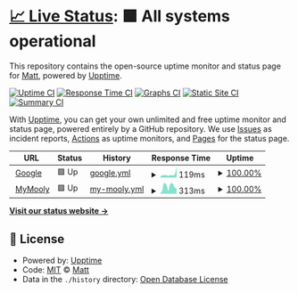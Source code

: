 # [📈 Live Status](https://m-a-t-t.github.io/upptime): <!--live status--> **🟩 All systems operational**

This repository contains the open-source uptime monitor and status page for [Matt](https://m-a-t-t.github.io/upptime), powered by [Upptime](https://github.com/upptime/upptime).

[![Uptime CI](https://github.com/m-a-t-t/upptime/workflows/Uptime%20CI/badge.svg)](https://github.com/m-a-t-t/upptime/actions?query=workflow%3A%22Uptime+CI%22)
[![Response Time CI](https://github.com/m-a-t-t/upptime/workflows/Response%20Time%20CI/badge.svg)](https://github.com/m-a-t-t/upptime/actions?query=workflow%3A%22Response+Time+CI%22)
[![Graphs CI](https://github.com/m-a-t-t/upptime/workflows/Graphs%20CI/badge.svg)](https://github.com/m-a-t-t/upptime/actions?query=workflow%3A%22Graphs+CI%22)
[![Static Site CI](https://github.com/m-a-t-t/upptime/workflows/Static%20Site%20CI/badge.svg)](https://github.com/m-a-t-t/upptime/actions?query=workflow%3A%22Static+Site+CI%22)
[![Summary CI](https://github.com/m-a-t-t/upptime/workflows/Summary%20CI/badge.svg)](https://github.com/m-a-t-t/upptime/actions?query=workflow%3A%22Summary+CI%22)

With [Upptime](https://upptime.js.org), you can get your own unlimited and free uptime monitor and status page, powered entirely by a GitHub repository. We use [Issues](https://github.com/m-a-t-t/upptime/issues) as incident reports, [Actions](https://github.com/m-a-t-t/upptime/actions) as uptime monitors, and [Pages](https://m-a-t-t.github.io/upptime) for the status page.

<!--start: status pages-->
<!-- This summary is generated by Upptime (https://github.com/upptime/upptime) -->
<!-- Do not edit this manually, your changes will be overwritten -->
<!-- prettier-ignore -->
| URL | Status | History | Response Time | Uptime |
| --- | ------ | ------- | ------------- | ------ |
| <img alt="" src="https://favicons.githubusercontent.com/www.google.com" height="13"> [Google](https://www.google.com) | 🟩 Up | [google.yml](https://github.com/m-a-t-t/upptime/commits/HEAD/history/google.yml) | <details><summary><img alt="Response time graph" src="./graphs/google/response-time-week.png" height="20"> 119ms</summary><br><a href="https://m-a-t-t.github.io/upptime/history/google"><img alt="Response time 119" src="https://img.shields.io/endpoint?url=https%3A%2F%2Fraw.githubusercontent.com%2Fm-a-t-t%2Fupptime%2FHEAD%2Fapi%2Fgoogle%2Fresponse-time.json"></a><br><a href="https://m-a-t-t.github.io/upptime/history/google"><img alt="24-hour response time 386" src="https://img.shields.io/endpoint?url=https%3A%2F%2Fraw.githubusercontent.com%2Fm-a-t-t%2Fupptime%2FHEAD%2Fapi%2Fgoogle%2Fresponse-time-day.json"></a><br><a href="https://m-a-t-t.github.io/upptime/history/google"><img alt="7-day response time 119" src="https://img.shields.io/endpoint?url=https%3A%2F%2Fraw.githubusercontent.com%2Fm-a-t-t%2Fupptime%2FHEAD%2Fapi%2Fgoogle%2Fresponse-time-week.json"></a><br><a href="https://m-a-t-t.github.io/upptime/history/google"><img alt="30-day response time 119" src="https://img.shields.io/endpoint?url=https%3A%2F%2Fraw.githubusercontent.com%2Fm-a-t-t%2Fupptime%2FHEAD%2Fapi%2Fgoogle%2Fresponse-time-month.json"></a><br><a href="https://m-a-t-t.github.io/upptime/history/google"><img alt="1-year response time 119" src="https://img.shields.io/endpoint?url=https%3A%2F%2Fraw.githubusercontent.com%2Fm-a-t-t%2Fupptime%2FHEAD%2Fapi%2Fgoogle%2Fresponse-time-year.json"></a></details> | <details><summary><a href="https://m-a-t-t.github.io/upptime/history/google">100.00%</a></summary><a href="https://m-a-t-t.github.io/upptime/history/google"><img alt="All-time uptime 100.00%" src="https://img.shields.io/endpoint?url=https%3A%2F%2Fraw.githubusercontent.com%2Fm-a-t-t%2Fupptime%2FHEAD%2Fapi%2Fgoogle%2Fuptime.json"></a><br><a href="https://m-a-t-t.github.io/upptime/history/google"><img alt="24-hour uptime 100.00%" src="https://img.shields.io/endpoint?url=https%3A%2F%2Fraw.githubusercontent.com%2Fm-a-t-t%2Fupptime%2FHEAD%2Fapi%2Fgoogle%2Fuptime-day.json"></a><br><a href="https://m-a-t-t.github.io/upptime/history/google"><img alt="7-day uptime 100.00%" src="https://img.shields.io/endpoint?url=https%3A%2F%2Fraw.githubusercontent.com%2Fm-a-t-t%2Fupptime%2FHEAD%2Fapi%2Fgoogle%2Fuptime-week.json"></a><br><a href="https://m-a-t-t.github.io/upptime/history/google"><img alt="30-day uptime 100.00%" src="https://img.shields.io/endpoint?url=https%3A%2F%2Fraw.githubusercontent.com%2Fm-a-t-t%2Fupptime%2FHEAD%2Fapi%2Fgoogle%2Fuptime-month.json"></a><br><a href="https://m-a-t-t.github.io/upptime/history/google"><img alt="1-year uptime 100.00%" src="https://img.shields.io/endpoint?url=https%3A%2F%2Fraw.githubusercontent.com%2Fm-a-t-t%2Fupptime%2FHEAD%2Fapi%2Fgoogle%2Fuptime-year.json"></a></details>
| <img alt="" src="https://favicons.githubusercontent.com/mymooly.com" height="13"> [MyMooly](https://mymooly.com) | 🟩 Up | [my-mooly.yml](https://github.com/m-a-t-t/upptime/commits/HEAD/history/my-mooly.yml) | <details><summary><img alt="Response time graph" src="./graphs/my-mooly/response-time-week.png" height="20"> 313ms</summary><br><a href="https://m-a-t-t.github.io/upptime/history/my-mooly"><img alt="Response time 313" src="https://img.shields.io/endpoint?url=https%3A%2F%2Fraw.githubusercontent.com%2Fm-a-t-t%2Fupptime%2FHEAD%2Fapi%2Fmy-mooly%2Fresponse-time.json"></a><br><a href="https://m-a-t-t.github.io/upptime/history/my-mooly"><img alt="24-hour response time 224" src="https://img.shields.io/endpoint?url=https%3A%2F%2Fraw.githubusercontent.com%2Fm-a-t-t%2Fupptime%2FHEAD%2Fapi%2Fmy-mooly%2Fresponse-time-day.json"></a><br><a href="https://m-a-t-t.github.io/upptime/history/my-mooly"><img alt="7-day response time 313" src="https://img.shields.io/endpoint?url=https%3A%2F%2Fraw.githubusercontent.com%2Fm-a-t-t%2Fupptime%2FHEAD%2Fapi%2Fmy-mooly%2Fresponse-time-week.json"></a><br><a href="https://m-a-t-t.github.io/upptime/history/my-mooly"><img alt="30-day response time 313" src="https://img.shields.io/endpoint?url=https%3A%2F%2Fraw.githubusercontent.com%2Fm-a-t-t%2Fupptime%2FHEAD%2Fapi%2Fmy-mooly%2Fresponse-time-month.json"></a><br><a href="https://m-a-t-t.github.io/upptime/history/my-mooly"><img alt="1-year response time 313" src="https://img.shields.io/endpoint?url=https%3A%2F%2Fraw.githubusercontent.com%2Fm-a-t-t%2Fupptime%2FHEAD%2Fapi%2Fmy-mooly%2Fresponse-time-year.json"></a></details> | <details><summary><a href="https://m-a-t-t.github.io/upptime/history/my-mooly">100.00%</a></summary><a href="https://m-a-t-t.github.io/upptime/history/my-mooly"><img alt="All-time uptime 100.00%" src="https://img.shields.io/endpoint?url=https%3A%2F%2Fraw.githubusercontent.com%2Fm-a-t-t%2Fupptime%2FHEAD%2Fapi%2Fmy-mooly%2Fuptime.json"></a><br><a href="https://m-a-t-t.github.io/upptime/history/my-mooly"><img alt="24-hour uptime 100.00%" src="https://img.shields.io/endpoint?url=https%3A%2F%2Fraw.githubusercontent.com%2Fm-a-t-t%2Fupptime%2FHEAD%2Fapi%2Fmy-mooly%2Fuptime-day.json"></a><br><a href="https://m-a-t-t.github.io/upptime/history/my-mooly"><img alt="7-day uptime 100.00%" src="https://img.shields.io/endpoint?url=https%3A%2F%2Fraw.githubusercontent.com%2Fm-a-t-t%2Fupptime%2FHEAD%2Fapi%2Fmy-mooly%2Fuptime-week.json"></a><br><a href="https://m-a-t-t.github.io/upptime/history/my-mooly"><img alt="30-day uptime 100.00%" src="https://img.shields.io/endpoint?url=https%3A%2F%2Fraw.githubusercontent.com%2Fm-a-t-t%2Fupptime%2FHEAD%2Fapi%2Fmy-mooly%2Fuptime-month.json"></a><br><a href="https://m-a-t-t.github.io/upptime/history/my-mooly"><img alt="1-year uptime 100.00%" src="https://img.shields.io/endpoint?url=https%3A%2F%2Fraw.githubusercontent.com%2Fm-a-t-t%2Fupptime%2FHEAD%2Fapi%2Fmy-mooly%2Fuptime-year.json"></a></details>

<!--end: status pages-->

[**Visit our status website →**](https://m-a-t-t.github.io/upptime)

## 📄 License

- Powered by: [Upptime](https://github.com/upptime/upptime)
- Code: [MIT](./LICENSE) © [Matt](https://m-a-t-t.github.io/upptime)
- Data in the `./history` directory: [Open Database License](https://opendatacommons.org/licenses/odbl/1-0/)

